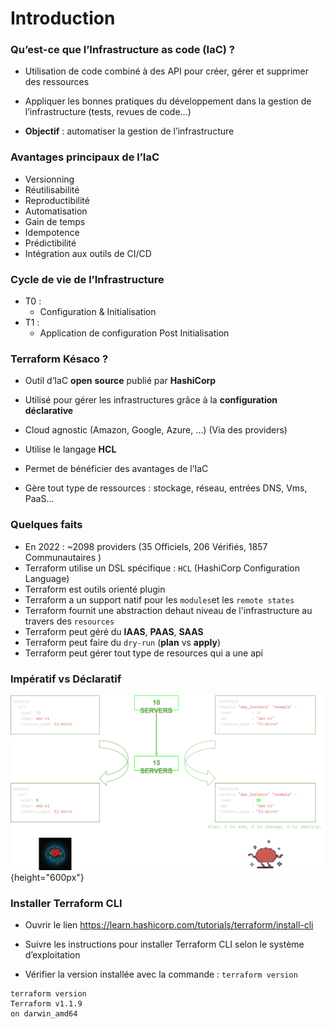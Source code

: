 # Introduction

### Qu’est-ce que l’Infrastructure as code (IaC) ?

- Utilisation de code combiné à des API pour créer, gérer et supprimer des ressources

- Appliquer les bonnes pratiques du développement dans la gestion de l’infrastructure (tests, revues de code…)

- **Objectif** : automatiser la gestion de l’infrastructure

### Avantages principaux de l’IaC

- Versionning 
- Réutilisabilité
- Reproductibilité
- Automatisation
- Gain de temps
- Idempotence
- Prédictibilité
- Intégration aux outils de CI/CD

### Cycle de vie de  l’Infrastructure

- T0 :
    - Configuration & Initialisation
- T1 :
    - Application de configuration Post Initialisation

### Terraform Késaco ?

- Outil d’IaC **open** **source** publié par **HashiCorp**

- Utilisé pour gérer les infrastructures grâce à la **configuration** **déclarative**

- Cloud agnostic (Amazon, Google, Azure, ...) (Via des providers)

- Utilise le langage **HCL**

- Permet de bénéficier des avantages de l’IaC

- Gère tout type de ressources : stockage, réseau, entrées DNS, Vms, PaaS...


### Quelques faits 

- En 2022 :  ~2098 providers (35 Officiels, 206 Vérifiés, 1857 Communautaires )
- Terraform utilise un DSL spécifique : `HCL` (HashiCorp Configuration Language)
- Terraform est outils orienté plugin
- Terraform a un support natif pour les `modules`et les `remote states`
- Terraform fournit une abstraction dehaut niveau de l'infrastructure au travers des `resources`
- Terraform peut géré du **IAAS**, **PAAS**, **SAAS**
- Terraform peut faire du `dry-run` (**plan** vs **apply**)
- Terraform peut gérer tout type de resources qui a une api
  

### Impératif vs Déclaratif

![](images/terraform/declaratif-imperatif.png){height="600px"}

### Installer Terraform CLI

- Ouvrir le lien https://learn.hashicorp.com/tutorials/terraform/install-cli 

- Suivre les instructions pour installer Terraform CLI selon le système d’exploitation

- Vérifier la version installée avec la commande : `terraform version`

```console 
terraform version
Terraform v1.1.9
on darwin_amd64
```

